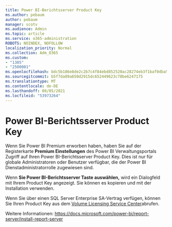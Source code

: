 ```yaml
---
title: Power BI-Berichtsserver Product Key
ms.author: pebaum
author: pebaum
manager: scotv
ms.audience: Admin
ms.topic: article
ms.service: o365-administration
ROBOTS: NOINDEX, NOFOLLOW
localization_priority: Normal
ms.collection: Adm_O365
ms.custom:
- "1305"
- "2500001"
ms.openlocfilehash: bdc5b186e8de2c2b7c4f84ebd852520ac28274eb3f1baf0dba568cdb6d10e579
ms.sourcegitcommit: b5f7da89a650d2915dc652449623c78be6247175
ms.translationtype: MT
ms.contentlocale: de-DE
ms.lasthandoff: 08/05/2021
ms.locfileid: "53973264"
---
```

# <a name="power-bi-report-server-product-key"></a>Power BI-Berichtsserver Product Key

Wenn Sie Power BI Premium erworben haben, haben Sie auf der Registerkarte **Premium Einstellungen** des Power BI Verwaltungsportals Zugriff auf Ihren Power BI-Berichtsserver Product Key. Dies ist nur für globale Administratoren oder Benutzer verfügbar, die der Power BI Dienstadministratorrolle zugewiesen sind.

Wenn **Sie Power BI-Berichtsserver Taste auswählen,** wird ein Dialogfeld mit Ihrem Product Key angezeigt. Sie können es kopieren und mit der Installation verwenden.

Wenn Sie über einen SQL Server Enterprise SA-Vertrag verfügen, können Sie Ihren Product Key aus dem [Volume Licensing Service Center](https://www.microsoft.com/Licensing/servicecenter/)abrufen.

Weitere Informationen: https://docs.microsoft.com/power-bi/report-server/install-report-server
